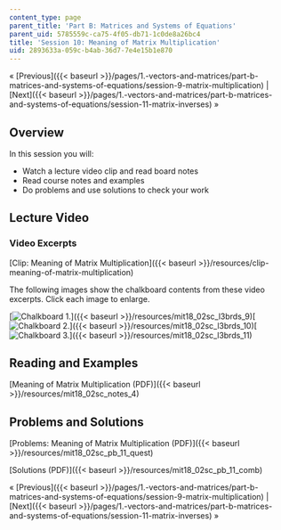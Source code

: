 ```yaml
---
content_type: page
parent_title: 'Part B: Matrices and Systems of Equations'
parent_uid: 5785559c-ca75-4f05-db71-1c0de8a26bc4
title: 'Session 10: Meaning of Matrix Multiplication'
uid: 2893633a-059c-b4ab-36d7-7e4e15b1e870
---
```


« [Previous]({{< baseurl >}}/pages/1.-vectors-and-matrices/part-b-matrices-and-systems-of-equations/session-9-matrix-multiplication) | [Next]({{< baseurl >}}/pages/1.-vectors-and-matrices/part-b-matrices-and-systems-of-equations/session-11-matrix-inverses) »

Overview
--------

In this session you will:

*   Watch a lecture video clip and read board notes
*   Read course notes and examples
*   Do problems and use solutions to check your work

Lecture Video
-------------

### Video Excerpts

[Clip: Meaning of Matrix Multiplication]({{< baseurl >}}/resources/clip-meaning-of-matrix-multiplication)

The following images show the chalkboard contents from these video excerpts. Click each image to enlarge.

[![Chalkboard 1.](BASEURL_PLACEHOLDER/resources/mit18_02sc_l3brds_9a)]({{< baseurl >}}/resources/mit18_02sc_l3brds_9)[![Chalkboard 2.](BASEURL_PLACEHOLDER/resources/mit18_02sc_l3brds_10a)]({{< baseurl >}}/resources/mit18_02sc_l3brds_10)[![Chalkboard 3.](BASEURL_PLACEHOLDER/resources/mit18_02sc_l3brds_11a)]({{< baseurl >}}/resources/mit18_02sc_l3brds_11)

Reading and Examples
--------------------

[Meaning of Matrix Multiplication (PDF)]({{< baseurl >}}/resources/mit18_02sc_notes_4)

Problems and Solutions
----------------------

[Problems: Meaning of Matrix Multiplication (PDF)]({{< baseurl >}}/resources/mit18_02sc_pb_11_quest)

[Solutions (PDF)]({{< baseurl >}}/resources/mit18_02sc_pb_11_comb)

« [Previous]({{< baseurl >}}/pages/1.-vectors-and-matrices/part-b-matrices-and-systems-of-equations/session-9-matrix-multiplication) | [Next]({{< baseurl >}}/pages/1.-vectors-and-matrices/part-b-matrices-and-systems-of-equations/session-11-matrix-inverses) »